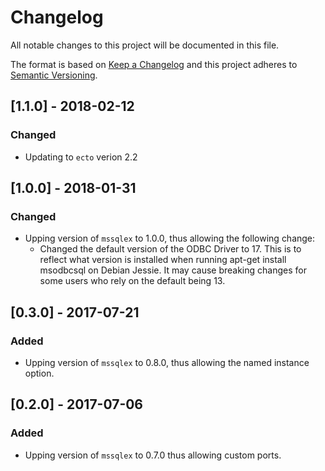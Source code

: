 # Changelog

All notable changes to this project will be documented in this file.

The format is based on [Keep a Changelog](http://keepachangelog.com/en/1.0.0/)
and this project adheres to [Semantic Versioning](http://semver.org/spec/v2.0.0.html).

## [1.1.0] - 2018-02-12

### Changed

* Updating to `ecto` verion 2.2

## [1.0.0] - 2018-01-31

### Changed

* Upping version of `mssqlex` to 1.0.0, thus allowing the following change:
  * Changed the default version of the ODBC Driver to 17. This is to reflect what version is installed when running apt-get install msodbcsql on Debian Jessie. It may cause breaking changes for some users who rely on the default being 13.

## [0.3.0] - 2017-07-21

### Added

* Upping version of `mssqlex` to 0.8.0, thus allowing the named instance option.

## [0.2.0] - 2017-07-06

### Added

* Upping version of `mssqlex` to 0.7.0 thus allowing custom ports.
